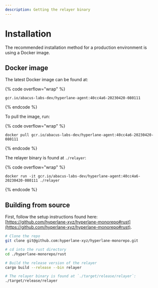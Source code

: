 ```yaml
---
description: Getting the relayer binary
---
```


# Installation

The recommended installation method for a production environment is using a Docker image.

## Docker image

The latest Docker image can be found at:

{% code overflow="wrap" %}
```
gcr.io/abacus-labs-dev/hyperlane-agent:40cc4a6-20230420-080111
```
{% endcode %}

To pull the image, run:

{% code overflow="wrap" %}
```
docker pull gcr.io/abacus-labs-dev/hyperlane-agent:40cc4a6-20230420-080111
```
{% endcode %}

The relayer binary is found at `./relayer`:

{% code overflow="wrap" %}
```
docker run -it gcr.io/abacus-labs-dev/hyperlane-agent:40cc4a6-20230420-080111 ./relayer
```
{% endcode %}

## Building from source

First, follow the setup instructions found here: [https://github.com/hyperlane-xyz/hyperlane-monorepo#rust](https://github.com/hyperlane-xyz/hyperlane-monorepo#rust).

```sh
# Clone the repo
git clone git@github.com:hyperlane-xyz/hyperlane-monorepo.git

# cd into the rust directory
cd ./hyperlane-monorepo/rust

# Build the release version of the relayer
cargo build --release --bin relayer

# The relayer binary is found at `./target/release/relayer`:
./target/release/relayer
```
